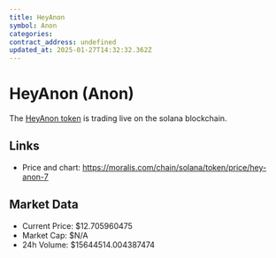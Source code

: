 ```yaml
---
title: HeyAnon
symbol: Anon
categories: 
contract_address: undefined
updated_at: 2025-01-27T14:32:32.362Z
---
```


# HeyAnon (Anon)
The [HeyAnon token](https://moralis.com/chain/solana/token/price/hey-anon-7) is trading live on the solana blockchain.

## Links
- Price and chart: https://moralis.com/chain/solana/token/price/hey-anon-7

## Market Data
- Current Price: $12.705960475
- Market Cap: $N/A
- 24h Volume: $15644514.004387474
